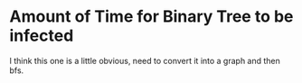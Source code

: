# Amount of Time for Binary Tree to be infected

I think this one is a little obvious, need to convert it into a graph and then bfs.
